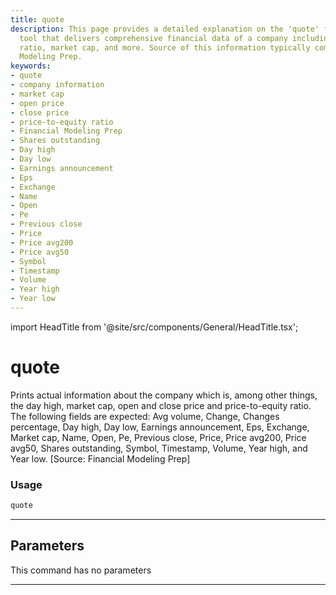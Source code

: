 ```yaml
---
title: quote
description: This page provides a detailed explanation on the 'quote' function, a
  tool that delivers comprehensive financial data of a company including volume, price-to-equity
  ratio, market cap, and more. Source of this information typically comes from Financial
  Modeling Prep.
keywords:
- quote
- company information
- market cap
- open price
- close price
- price-to-equity ratio
- Financial Modeling Prep
- Shares outstanding
- Day high
- Day low
- Earnings announcement
- Eps
- Exchange
- Name
- Open
- Pe
- Previous close
- Price
- Price avg200
- Price avg50
- Symbol
- Timestamp
- Volume
- Year high
- Year low
---
```


import HeadTitle from '@site/src/components/General/HeadTitle.tsx';

<HeadTitle title="quote - Fa - Stocks - Reference | OpenBB Terminal Docs" />

# quote

Prints actual information about the company which is, among other things, the day high, market cap, open and close price and price-to-equity ratio. The following fields are expected: Avg volume, Change, Changes percentage, Day high, Day low, Earnings announcement, Eps, Exchange, Market cap, Name, Open, Pe, Previous close, Price, Price avg200, Price avg50, Shares outstanding, Symbol, Timestamp, Volume, Year high, and Year low. [Source: Financial Modeling Prep]

### Usage

```python
quote
```

---

## Parameters

This command has no parameters


---
